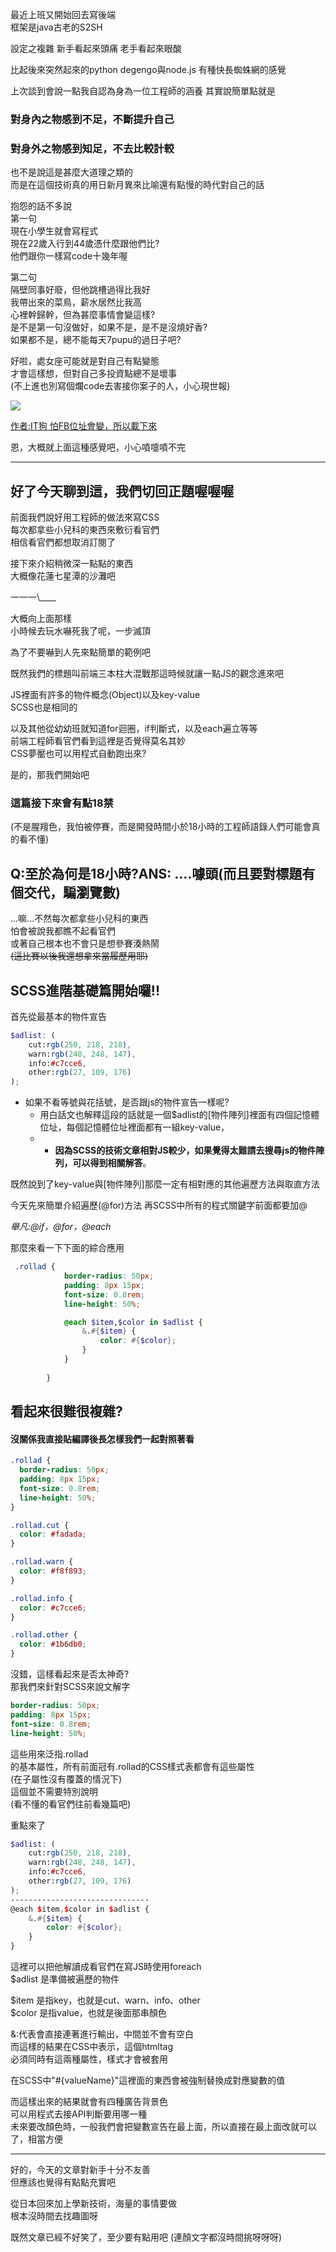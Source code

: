 最近上班又開始回去寫後端  
框架是java古老的S2SH

設定之複雜
新手看起來頭痛
老手看起來眼酸

比起後來突然起來的python degengo與node.js
有種快長蜘蛛網的感覺

上次談到會說一點我自認為身為一位工程師的涵養
其實說簡單點就是  

### 對身內之物感到不足，不斷提升自己  
### 對身外之物感到知足，不去比較計較  

也不是說這是甚麼大道理之類的  
而是在這個技術真的用日新月異來比喻還有點慢的時代對自己的話

抱怨的話不多說  
第一句  
現在小學生就會寫程式    
現在22歲入行到44歲憑什麼跟他們比?  
他們跟你一樣寫code十幾年喔

第二句  
隔壁同事好廢，但他跳槽過得比我好  
我帶出來的菜鳥，薪水居然比我高  
心裡幹歸幹，但為甚麼事情會變這樣?  
是不是第一句沒做好，如果不是，是不是沒燒好香?  
如果都不是，總不能每天7pupu的過日子吧?

好啦，處女座可能就是對自己有點變態  
才會這樣想，但對自己多投資點總不是壞事  
(不上進也別寫個爛code去害接你案子的人，小心現世報)

![](https://CY810912.github.io/img/iddog001.png)

[作者:IT狗  怕FB位址會變，所以載下來](https://www.facebook.com/pg/itdogcom/photos/?ref=page_internal)  

恩，大概就上面這種感覺吧，小心噴嚏噴不完  

--- 
## 好了今天聊到這，我們切回正題喔喔喔

前面我們說好用工程師的做法來寫CSS  
每次都拿些小兒科的東西來敷衍看官們  
相信看官們都想取消訂閱了  

接下來介紹稍微深一點點的東西  
大概像花蓮七星潭的沙灘吧  

一一一\\____  

大概向上面那樣  
小時候去玩水嚇死我了呢，一步滅頂  

為了不要嚇到人先來點簡單的範例吧

既然我們的標題叫前端三本柱大混戰那這時候就讓一點JS的觀念進來吧

JS裡面有許多的物件概念(Object)以及key-value  
SCSS也是相同的  

以及其他從幼幼班就知道for迴圈，if判斷式，以及each遍立等等  
前端工程師看官們看到這裡是否覺得莫名其妙  
CSS夢靨也可以用程式自動跑出來?  

是的，那我們開始吧

### 這篇接下來會有點18禁 
(不是腥羶色，我怕被停賽，而是開發時間小於18小時的工程師語錄人們可能會真的看不懂)    

## Q:至於為何是18小時?ANS: ....噱頭(而且要對標題有個交代，騙瀏覽數)

...嘛...不然每次都拿些小兒科的東西  
怕會被說我都瞧不起看官們  
或著自己根本也不會只是想參賽湊熱鬧  
~~(這比賽以後我還想拿來當履歷用耶)~~  

## SCSS進階基礎篇開始囉!!

首先從最基本的物件宣告
```scss
$adlist: (
    cut:rgb(250, 218, 218),
    warn:rgb(248, 248, 147),
    info:#c7cce6,
    other:rgb(27, 109, 176)
);
```
* 如果不看等號與花括號，是否跟js的物件宣告一樣呢?
    * 用白話文也解釋這段的話就是一個$adlist的[物件陣列]裡面有四個記憶體位址，每個記憶體位址裡面都有一組key-value，
    * * **因為SCSS的技術文章相對JS較少，如果覺得太難請去搜尋js的物件陣列，可以得到相關解答**。

既然說到了key-value與[物件陣列]那麼一定有相對應的其他遍歷方法與取直方法

今天先來簡單介紹遍歷(@for)方法
再SCSS中所有的程式關鍵字前面都要加@  

_舉凡:@if，@for，@each_  

那麼來看一下下面的綜合應用
```scss
 .rollad {
            border-radius: 50px;
            padding: 8px 15px;
            font-size: 0.8rem;
            line-height: 50%;

            @each $item,$color in $adlist {
                &.#{$item} {
                    color: #{$color};
                }
            }
        
        }
``` 
## 看起來很難很複雜?  
#### 沒關係我直接貼編譯後長怎樣我們一起對照著看
```css
.rollad {
  border-radius: 50px;
  padding: 8px 15px;
  font-size: 0.8rem;
  line-height: 50%;
}

.rollad.cut {
  color: #fadada;
}

.rollad.warn {
  color: #f8f893;
}

.rollad.info {
  color: #c7cce6;
}

.rollad.other {
  color: #1b6db0;
}
```

沒錯，這樣看起來是否太神奇?  
那我們來針對SCSS來說文解字  
```scss
border-radius: 50px;
padding: 8px 15px;
font-size: 0.8rem;
line-height: 50%;
```
這些用來泛指.rollad  
的基本屬性，所有前面冠有.rollad的CSS樣式表都會有這些屬性  
(在子屬性沒有覆蓋的情況下)  
這個並不需要特別說明  
(看不懂的看官們往前看幾篇吧)

重點來了
```scss
$adlist: (
    cut:rgb(250, 218, 218),
    warn:rgb(248, 248, 147),
    info:#c7cce6,
    other:rgb(27, 109, 176)
);
-------------------------------
@each $item,$color in $adlist {
    &.#{$item} {
        color: #{$color};
    }
}
```

這裡可以把他解讀成看官們在寫JS時使用foreach    
$adlist 是準備被遍歷的物件  

$item   是指key，也就是cut、warn、info、other  
$color  是指value，也就是後面那串顏色  

&:代表會直接連著進行輸出，中間並不會有空白  
而這樣的結果在CSS中表示，這個htmltag   
必須同時有這兩種屬性，樣式才會被套用  

在SCSS中"#{valueName}"這裡面的東西會被強制替換成對應變數的值  

而這樣出來的結果就會有四種廣告背景色  
可以用程式去接API判斷要用哪一種  
未來要改顏色時，一般我們會把變數宣告在最上面，所以直接在最上面改就可以了，相當方便

--- 
好的，今天的文章對新手十分不友善  
但應該也覺得有點點充實吧

從日本回來加上學新技術，海量的事情要做  
根本沒時間去找趣圖呀  

既然文章已經不好笑了，至少要有點用吧
(連顏文字都沒時間挑呀呀呀)
